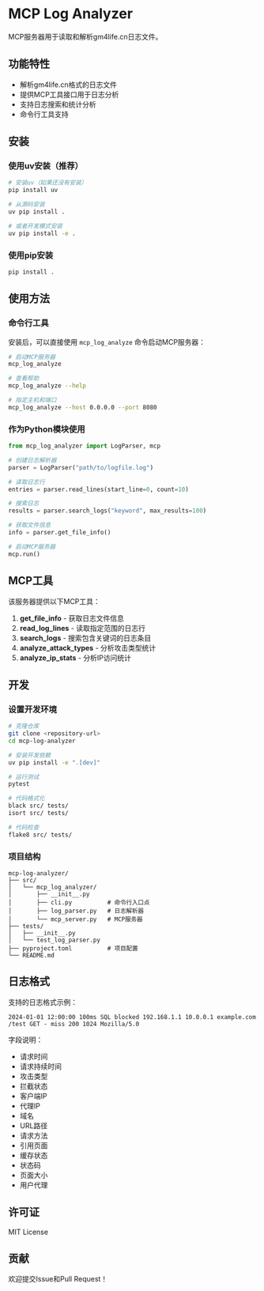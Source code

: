 # MCP Log Analyzer

MCP服务器用于读取和解析gm4life.cn日志文件。

## 功能特性

- 解析gm4life.cn格式的日志文件
- 提供MCP工具接口用于日志分析
- 支持日志搜索和统计分析
- 命令行工具支持

## 安装

### 使用uv安装（推荐）

```bash
# 安装uv（如果还没有安装）
pip install uv

# 从源码安装
uv pip install .

# 或者开发模式安装
uv pip install -e .
```

### 使用pip安装

```bash
pip install .
```

## 使用方法

### 命令行工具

安装后，可以直接使用 `mcp_log_analyze` 命令启动MCP服务器：

```bash
# 启动MCP服务器
mcp_log_analyze

# 查看帮助
mcp_log_analyze --help

# 指定主机和端口
mcp_log_analyze --host 0.0.0.0 --port 8080
```

### 作为Python模块使用

```python
from mcp_log_analyzer import LogParser, mcp

# 创建日志解析器
parser = LogParser("path/to/logfile.log")

# 读取日志行
entries = parser.read_lines(start_line=0, count=10)

# 搜索日志
results = parser.search_logs("keyword", max_results=100)

# 获取文件信息
info = parser.get_file_info()

# 启动MCP服务器
mcp.run()
```

## MCP工具

该服务器提供以下MCP工具：

1. **get_file_info** - 获取日志文件信息
2. **read_log_lines** - 读取指定范围的日志行
3. **search_logs** - 搜索包含关键词的日志条目
4. **analyze_attack_types** - 分析攻击类型统计
5. **analyze_ip_stats** - 分析IP访问统计

## 开发

### 设置开发环境

```bash
# 克隆仓库
git clone <repository-url>
cd mcp-log-analyzer

# 安装开发依赖
uv pip install -e ".[dev]"

# 运行测试
pytest

# 代码格式化
black src/ tests/
isort src/ tests/

# 代码检查
flake8 src/ tests/
```

### 项目结构

```
mcp-log-analyzer/
├── src/
│   └── mcp_log_analyzer/
│       ├── __init__.py
│       ├── cli.py          # 命令行入口点
│       ├── log_parser.py   # 日志解析器
│       └── mcp_server.py   # MCP服务器
├── tests/
│   ├── __init__.py
│   └── test_log_parser.py
├── pyproject.toml          # 项目配置
└── README.md
```

## 日志格式

支持的日志格式示例：

```
2024-01-01 12:00:00 100ms SQL blocked 192.168.1.1 10.0.0.1 example.com /test GET - miss 200 1024 Mozilla/5.0
```

字段说明：
- 请求时间
- 请求持续时间
- 攻击类型
- 拦截状态
- 客户端IP
- 代理IP
- 域名
- URL路径
- 请求方法
- 引用页面
- 缓存状态
- 状态码
- 页面大小
- 用户代理

## 许可证

MIT License

## 贡献

欢迎提交Issue和Pull Request！